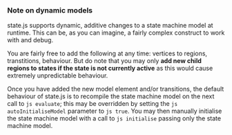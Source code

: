 ### Note on dynamic models
state.js supports dynamic, additive changes to a state machine model at runtime. This can be, as you can imagine, a fairly complex construct to work with and debug.

You are fairly free to add the following at any time: vertices to regions, transtitions, behaviour. But do note that you may only **add new child regions to states if the state is not currently active** as this would cause extremely unpredictable behaviour.

Once you have added the new model element and/or transitions, the default behaviour of state.js is to recompile the state machine model on the next call to ```js evaluate```; this may be overridden by setting the ```js autoInitialiseModel``` parameter to ```js true```.
You may then manually initialise the state machine model with a call to ```js initialise``` passing only the state machine model.